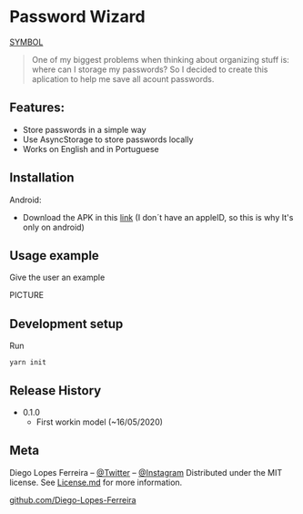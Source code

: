 # Password Wizard
[SYMBOL](wait.for.it)
> One of my biggest problems when thinking about organizing stuff is: where can I storage my passwords? So I decided to create this aplication to help me save all acount passwords.


## Features:
* Store passwords in a simple way
* Use AsyncStorage to store passwords locally
* Works on English and in Portuguese


## Installation
Android:
* Download the APK in this [link](https://isitchristmas.com/) (I don´t have an appleID, so this is why It's only on android)

## Usage example
Give the user an example

PICTURE


## Development setup
Run
```
yarn init
```


## Release History
* 0.1.0
    * First workin model (~16/05/2020)

## Meta

Diego Lopes Ferreira – [@Twitter](https://twitter.com/Diego_simSouEu) – [@Instagram](https://www.instagram.com/diego.lopes.f/)
Distributed under the MIT license. See [License.md](LICENSE.md) for more information.

[github.com/Diego-Lopes-Ferreira](https://github.com/Diego-Lopes-Ferreira/)

